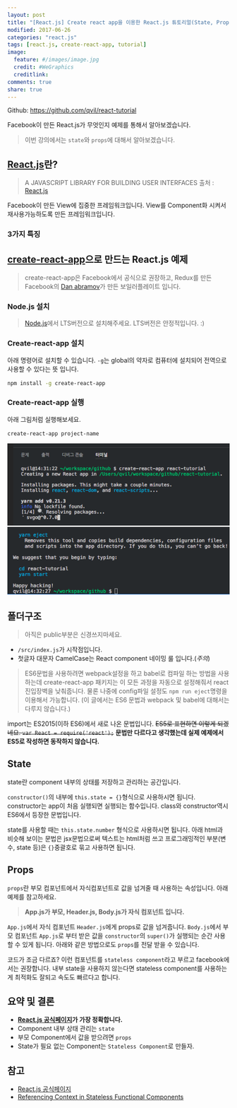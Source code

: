```yaml
---
layout: post
title: "[React.js] Create react app을 이용한 React.js 튜토리얼(State, Props)"
modified: 2017-06-26
categories: "react.js"
tags: [react.js, create-react-app, tutorial]
image:
  feature: #/images/image.jpg
  credit: #WeGraphics
  creditlink: 
comments: true
share: true
---
```


<a href="https://github.com/qvil/react-tutorial" title="{{ site.owner.name}} on Github" target="_blank"><i class="fa fa-github-square fa-2x"></i></a> Github: <https://github.com/qvil/react-tutorial>

Facebook이 만든 React.js가 무엇인지 예제를 통해서 알아보겠습니다.

>이번 강의에서는 `state`와 `props`에 대해서 알아보겠습니다.

## [React.js][React.js]란?
>A JAVASCRIPT LIBRARY FOR BUILDING USER INTERFACES 
>출처 : [React.js]

Facebook이 만든 View에 집중한 프레임워크입니다. View를 Component화 시켜서 재사용가능하도록 만든 프레임워크입니다.

### 3가지 특징


## [create-react-app][create-react-app-github]으로 만드는 React.js 예제

>create-react-app은 Facebook에서 공식으로 권장하고, Redux를 만든 Facebook의 [Dan abramov][gaearon-github]가 만든 보일러플레이트 입니다.

### Node.js 설치
>[Node.js](https://nodejs.org/)에서 LTS버전으로 설치해주세요. LTS버전은 안정적입니다. :)

### Create-react-app 설치
아래 명령어로 설치할 수 있습니다. `-g`는 global의 약자로 컴퓨터에 설치되어 전역으로 사용할 수 있다는 뜻 입니다.
```sh
npm install -g create-react-app
```


### Create-react-app 실행
아래 그림처럼 실행해보세요.

```sh
create-react-app project-name
```

![create-react-app1](/images/create-react-app1.png)
![create-react-app2](/images/create-react-app2.png)

## 폴더구조
>아직은 public부분은 신경쓰지마세요.

- `/src/index.js`가 시작점입니다.
- 첫글자 대문자 CamelCase는 React component 네이밍 룰 입니다.(*주의*)

<script src="https://gist.github.com/qvil/30a0fac46cc79b3a6e8f50f6cbe2965d.js"></script>

>ES6문법을 사용하려면 webpack설정을 하고 babel로 컴파일 하는 방법을 사용하는데 create-react-app 패키지는 이 모든 과정을 자동으로 설정해줘서 react 진입장벽을 낮춰줍니다. 물론 나중에 config파일 설정도 `npm run eject`명령을 이용해서 가능합니다. (이 글에서는 ES6 문법과 webpack 및 babel에 대해서는 다루지 않습니다.)

import는 ES2015(이하 ES6)에서 새로 나온 문법입니다.
<del>ES5로 표현하면 이렇게 되겠네요. `var React = require('react');`</del>
**문법만 다르다고 생각했는데 실제 예제에서 ES5로 작성하면 동작하지 않습니다.**


## State
state란 component 내부의 상태를 저장하고 관리하는 공간입니다.

<script src="https://gist.github.com/qvil/3065e883091dfa003a3d2c1b96638863.js"></script>

`constructor()`의 내부에 `this.state = {}`형식으로 사용하시면 됩니다. constructor는 app이 처음 실행되면 실행되는 함수입니다. class와 constructor역시 ES6에서 등장한 문법입니다.

state를 사용할 때는 `this.state.number` 형식으로 사용하시면 됩니다.
아래 html과 비슷해 보이는 문법은 jsx문법으로써 텍스트는 html처럼 쓰고 프로그래밍적인 부분(변수, state 등)은 `{}`중괄호로 묶고 사용하면 됩니다.

## Props
`props`란 부모 컴포넌트에서 자식컴포넌트로 값을 넘겨줄 때 사용하는 속성입니다. 아래 예제를 참고하세요.

<script src="https://gist.github.com/qvil/e055ed4611cebe5dbcf3ee4aafa7eb26.js"></script>

<script src="https://gist.github.com/qvil/3065e883091dfa003a3d2c1b96638863.js"></script>

>**App.js가 부모, Header.js, Body.js가 자식 컴포넌트 입니다.**

`App.js`에서 자식 컴포넌트 `Header.js`에게 props로 값을 넘겨줍니다. `Body.js`에서 부모 컴포넌트 `App.js`로 부터 받은 값을 `constructor`의 `super()`가 실행되는 순간 사용할 수 있게 됩니다. 아래와 같은 방법으로도 `props`를 전달 받을 수 있습니다.

<script src="https://gist.github.com/qvil/b917f0e40a7cb07434a42851f6254393.js"></script>

코드가 조금 다르죠? 이런 컴포넌트를 `stateless component`라고 부르고 facebook에서는 권장합니다. 내부 state을 사용하지 않는다면 stateless component를 사용하는게 최적화도 잘되고 속도도 빠르다고 합니다.

## 요약 및 결론
-  **[React.js 공식페이지][React.js]가 가장 정확합니다.**
- Component 내부 상태 관리는 `state`
- 부모 Component에서 값을 받으려면 `props`
- State가 필요 없는 Component는 `Stateless Component`로 만들자.

## 참고
- [React.js 공식페이지][React.js]
- [Referencing Context in Stateless Functional Components](https://facebook.github.io/react/docs/context.html#referencing-context-in-stateless-functional-components)

[React.js]: https://facebook.github.io/react/
[create-react-app-github]: (https://github.com/facebookincubator/create-react-app#getting-started)
[gaearon-github]: https://github.com/gaearon
[blog]: https://qvil.github.io